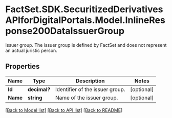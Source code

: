 # FactSet.SDK.SecuritizedDerivativesAPIforDigitalPortals.Model.InlineResponse200DataIssuerGroup
Issuer group. The issuer group is defined by FactSet and does not represent an actual juristic person.

## Properties

Name | Type | Description | Notes
------------ | ------------- | ------------- | -------------
**Id** | **decimal?** | Identifier of the issuer group. | [optional] 
**Name** | **string** | Name of the issuer group. | [optional] 

[[Back to Model list]](../README.md#documentation-for-models) [[Back to API list]](../README.md#documentation-for-api-endpoints) [[Back to README]](../README.md)

